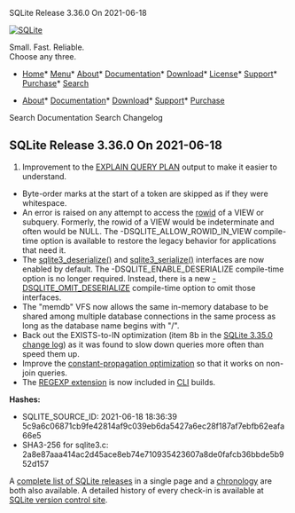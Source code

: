 




SQLite Release 3\.36\.0 On 2021\-06\-18




[![SQLite](../images/sqlite370_banner.gif)](../index.html)


Small. Fast. Reliable.  
Choose any three.


* [Home](../index.html)* [Menu](javascript:void(0))* [About](../about.html)* [Documentation](../docs.html)* [Download](../download.html)* [License](../copyright.html)* [Support](../support.html)* [Purchase](../prosupport.html)* [Search](javascript:void(0))




* [About](../about.html)* [Documentation](../docs.html)* [Download](../download.html)* [Support](../support.html)* [Purchase](../prosupport.html)






Search Documentation
Search Changelog







## SQLite Release 3\.36\.0 On 2021\-06\-18

1. Improvement to the [EXPLAIN QUERY PLAN](../eqp.html) output to make it easier to
 understand.
- Byte\-order marks at the start of a token are skipped as if they
 were whitespace.
- An error is raised on any attempt to access the [rowid](../lang_createtable.html#rowid) of a VIEW or subquery.
 Formerly, the rowid of a VIEW would be indeterminate and often would be NULL.
 The \-DSQLITE\_ALLOW\_ROWID\_IN\_VIEW compile\-time option is available to restore
 the legacy behavior for applications that need it.
- The [sqlite3\_deserialize()](../c3ref/deserialize.html) and [sqlite3\_serialize()](../c3ref/serialize.html) interfaces are now
 enabled by default. The \-DSQLITE\_ENABLE\_DESERIALIZE compile\-time option is
 no longer required. Instead, there is a new [\-DSQLITE\_OMIT\_DESERIALIZE](../compile.html#omit_deserialize)
 compile\-time option to omit those interfaces.
- The "memdb" VFS now allows the same in\-memory database to be shared among
 multiple database connections in the same process as long as the
 database name begins with "/".
- Back out the EXISTS\-to\-IN optimization (item 8b in the
 [SQLite 3\.35\.0 change log](../releaselog/3_35_0.html))
 as it was found to slow down queries more often than speed them up.
- Improve the [constant\-propagation optimization](../optoverview.html#constprop) so that it works on
 non\-join queries.
- The [REGEXP extension](https://sqlite.org/src/file/ext/misc/regexp.c) is
 now included in [CLI](../cli.html) builds.

**Hashes:**
- SQLITE\_SOURCE\_ID: 2021\-06\-18 18:36:39 5c9a6c06871cb9fe42814af9c039eb6da5427a6ec28f187af7ebfb62eafa66e5
- SHA3\-256 for sqlite3\.c: 2a8e87aaa414ac2d45ace8eb74e710935423607a8de0fafcb36bbde5b952d157



A [complete list of SQLite releases](../changes.html)
 in a single page and a [chronology](../chronology.html) are both also available.
 A detailed history of every
 check\-in is available at
 [SQLite version control site](https://www.sqlite.org/src/timeline).


